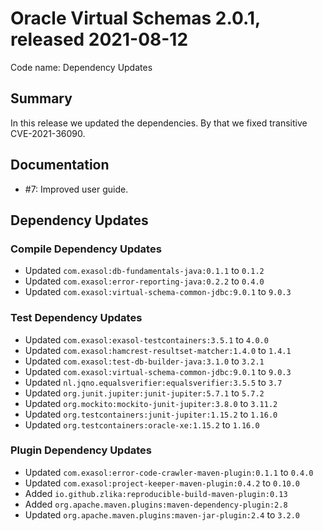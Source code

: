 # Oracle Virtual Schemas 2.0.1, released 2021-08-12

Code name: Dependency Updates

## Summary

In this release we updated the dependencies. By that we fixed transitive CVE-2021-36090.

## Documentation

* #7: Improved user guide.

## Dependency Updates

### Compile Dependency Updates

* Updated `com.exasol:db-fundamentals-java:0.1.1` to `0.1.2`
* Updated `com.exasol:error-reporting-java:0.2.2` to `0.4.0`
* Updated `com.exasol:virtual-schema-common-jdbc:9.0.1` to `9.0.3`

### Test Dependency Updates

* Updated `com.exasol:exasol-testcontainers:3.5.1` to `4.0.0`
* Updated `com.exasol:hamcrest-resultset-matcher:1.4.0` to `1.4.1`
* Updated `com.exasol:test-db-builder-java:3.1.0` to `3.2.1`
* Updated `com.exasol:virtual-schema-common-jdbc:9.0.1` to `9.0.3`
* Updated `nl.jqno.equalsverifier:equalsverifier:3.5.5` to `3.7`
* Updated `org.junit.jupiter:junit-jupiter:5.7.1` to `5.7.2`
* Updated `org.mockito:mockito-junit-jupiter:3.8.0` to `3.11.2`
* Updated `org.testcontainers:junit-jupiter:1.15.2` to `1.16.0`
* Updated `org.testcontainers:oracle-xe:1.15.2` to `1.16.0`

### Plugin Dependency Updates

* Updated `com.exasol:error-code-crawler-maven-plugin:0.1.1` to `0.4.0`
* Updated `com.exasol:project-keeper-maven-plugin:0.4.2` to `0.10.0`
* Added `io.github.zlika:reproducible-build-maven-plugin:0.13`
* Added `org.apache.maven.plugins:maven-dependency-plugin:2.8`
* Updated `org.apache.maven.plugins:maven-jar-plugin:2.4` to `3.2.0`